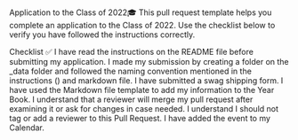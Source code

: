Application to the Class of 2022🎓
This pull request template helps you complete an application to the Class of 2022. Use the checklist below to verify you have followed the instructions correctly.

Checklist ✅
 I have read the instructions on the README file before submitting my application.
 I made my submission by creating a folder on the _data folder and followed the naming convention mentioned in the instructions (<username>) and markdown file.
 I have submitted a swag shipping form.
 I have used the Markdown file template to add my information to the Year Book.
 I understand that a reviewer will merge my pull request after examining it or ask for changes in case needed.
 I understand I should not tag or add a reviewer to this Pull Request.
 I have added the event to my Calendar.
